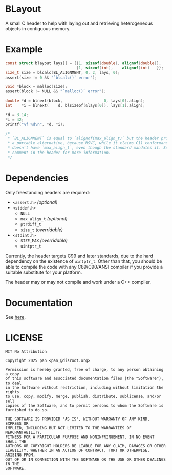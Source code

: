 <!-- Copyright 2025, pan (pan_@disroot.org) -->
<!-- SPDX-License-Identifier: MIT-0 -->
# BLayout

A small C header to help with laying out and retrieving heterogeneous objects in contiguous memory.

# Example
```c
const struct blayout lays[] = {{1, sizeof(double), alignof(double)},
                               {1, sizeof(int),    alignof(int)   }};
size_t size = blcalc(BL_ALIGNMENT, 0, 2, lays, 0);
assert(size != 0 && "`blcalc()` error");

void *block = malloc(size);
assert(block != NULL && "`malloc()` error");

double *d = blnext(block,                  0, lays[0].align);
int    *i = blnext(    d, blsizeof(&lays[0]), lays[1].align);

*d = 3.14;
*i = 42;
printf("%f %d\n", *d, *i);

/*
 * `BL_ALIGNMENT` is equal to `alignof(max_align_t)` but the header provides
 * a portable alternative, because MSVC, while it claims C11 conformance,
 * doesn't have `max_align_t`, even though the standard mandates it. See
 * comment in the header for more information.
 */
```

# Dependencies
Only freestanding headers are required:

* `<assert.h>` _(optional)_
* `<stddef.h>`
  - `NULL`
  - `max_align_t` _(optional)_
  - `ptrdiff_t`
  - `size_t` _(overridable)_
* `<stdint.h>`
  - `SIZE_MAX` _(overridable)_
  - `uintptr_t`

Currently, the header targets C99 and later standards, due to the hard dependency on the existence of `uintptr_t`. Other than that, you should be able to compile the code with any C89/C90/ANSI compiler if you provide a suitable substitute for your platform.

The header may or may not compile and work under a C++ compiler.

# Documentation
See [here](docs/DOCS.md).

# LICENSE
```
MIT No Attribution

Copyright 2025 pan <pan_@disroot.org>

Permission is hereby granted, free of charge, to any person obtaining a copy
of this software and associated documentation files (the "Software"), to deal
in the Software without restriction, including without limitation the rights
to use, copy, modify, merge, publish, distribute, sublicense, and/or sell
copies of the Software, and to permit persons to whom the Software is
furnished to do so.

THE SOFTWARE IS PROVIDED "AS IS", WITHOUT WARRANTY OF ANY KIND, EXPRESS OR
IMPLIED, INCLUDING BUT NOT LIMITED TO THE WARRANTIES OF MERCHANTABILITY,
FITNESS FOR A PARTICULAR PURPOSE AND NONINFRINGEMENT. IN NO EVENT SHALL THE
AUTHORS OR COPYRIGHT HOLDERS BE LIABLE FOR ANY CLAIM, DAMAGES OR OTHER
LIABILITY, WHETHER IN AN ACTION OF CONTRACT, TORT OR OTHERWISE, ARISING FROM,
OUT OF OR IN CONNECTION WITH THE SOFTWARE OR THE USE OR OTHER DEALINGS IN THE
SOFTWARE.
```
